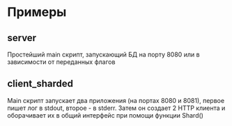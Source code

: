 # Примеры
## server
Простейший main скрипт, запускающий БД на порту 8080 или в зависимости
от переданных флагов
## client_sharded
Main скрипт запускает два приложения (на портах 8080 и 8081), первое
пишет лог в stdout, второе - в stderr.
Затем он создает 2 HTTP клиента и оборачивает их в общий интерфейс
при помощи функции Shard()